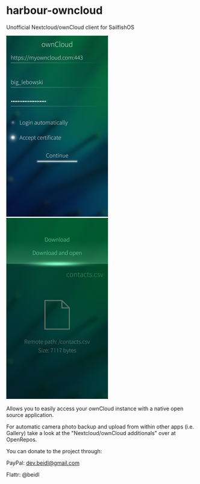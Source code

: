 # harbour-owncloud
Unofficial Nextcloud/ownCloud client for SailfishOS

![Login](/readme/login.png) ![File browser](/readme/filebrowser.png)

Allows you to easily access your ownCloud instance with a native open source application.

For automatic camera photo backup and upload from within other apps (i.e. Gallery) take a look at the "Nextcloud/ownCloud additionals" over at OpenRepos.

You can donate to the project through:

PayPal: dev.beidl@gmail.com

Flattr: @beidl
